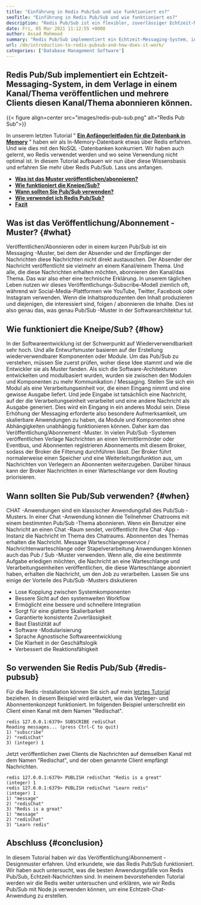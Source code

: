 ```yaml
---
title: "Einführung in Redis Pub/Sub und wie funktioniert es?" 
seoTitle: "Einführung in Redis Pub/Sub und wie funktioniert es?" 
description: "Redis Pub/Sub ist ein flexibler, zuverlässiger Echtzeit-Messaging-Service für unabhängige Anwendungen, um asynchrone Ereignisse zu veröffentlichen und abonnieren." 
date: Fri, 05 Mar 2021 11:12:55 +0000
author: Assad Mahmood
summary: "Redis Pub/Sub implementiert ein Echtzeit-Messaging-System, in dem Verlage in einem Kanal/Thema veröffentlichen und mehrere Clients diesen Kanal/Thema abonnieren können." 
url: /de/introduction-to-redis-pubsub-and-how-does-it-work/
categories: ['Database Management Software']
---
```


## Redis Pub/Sub implementiert ein Echtzeit-Messaging-System, in dem Verlage in einem Kanal/Thema veröffentlichen und mehrere Clients diesen Kanal/Thema abonnieren können.

{{< figure align=center src="images/redis-pub-sub.png" alt="Redis Pub Sub">}}

In unserem letzten Tutorial " **[Ein Anfängerleitfaden für die Datenbank in Memory][1]** " haben wir als In-Memory-Datenbank etwas über Redis erfahren. Und wie dies mit den NoSQL -Datenbanken konkurriert. Wir haben auch gelernt, wo Redis verwendet werden und wo seine Verwendung nicht optimal ist. In diesem Tutorial aufbauen wir nun über diese Wissensbasis und erfahren Sie mehr über Redis Pub/Sub. Lass uns anfangen.
* **[Was ist das Muster veröffentlichen/abonnieren?][2]** 
* **[Wie funktioniert die Kneipe/Sub?][3]** 
* **[Wann sollten Sie Pub/Sub verwenden?][4]** 
* **[Wie verwendet ich Redis Pub/Sub?][5]** 
* **[Fazit][6]** 

## Was ist das Veröffentlichung/Abonnement -Muster? {#what}

Veröffentlichen/Abonnieren oder in einem kurzen Pub/Sub ist ein Messaging -Muster, bei dem der Absender und der Empfänger der Nachrichten diese Nachrichten nicht direkt austauschen. Der Absender der Nachricht veröffentlicht sie vielmehr an einem Kanal/einem Thema. Und alle, die diese Nachrichten erhalten möchten, abonnieren den Kanal/das Thema. Das war also eher eine technische Erklärung. In unserem täglichen Leben nutzen wir dieses Veröffentlichungs-Subscribe-Modell ziemlich oft, während wir Social-Media-Plattformen wie YouTube, Twitter, Facebook oder Instagram verwenden. Wenn die Inhaltsproduzenten den Inhalt produzieren und diejenigen, die interessiert sind, folgen / abonnieren die Inhalte. Dies ist also genau das, was genau Pub/Sub -Muster in der Softwarearchitektur tut.

## Wie funktioniert die Kneipe/Sub? {#how}

In der Softwareentwicklung ist der Schwerpunkt auf Wiederverwendbarkeit sehr hoch. Und alle Entwurfsmuster basieren auf der Erstellung wiederverwendbarer Komponenten oder Module. Um das Pub/Sub zu verstehen, müssen Sie zuerst prüfen, woher diese Idee stammt und wie die Entwickler sie als Muster fanden.
Als sich die Software-Architekturen entwickelten und modulbasiert wurden, wurden sie zwischen den Modulen und Komponenten zu mehr Kommunikation / Messaging. Stellen Sie sich ein Modul als eine Verarbeitungseinheit vor, die einen Eingang nimmt und eine gewisse Ausgabe liefert. Und jede Eingabe ist tatsächlich eine Nachricht, auf der die Verarbeitungseinheit verarbeitet und eine andere Nachricht als Ausgabe generiert. Dies wird ein Eingang in ein anderes Modul sein. Diese Erhöhung der Messaging erforderte also besondere Aufmerksamkeit, um skalierbare Anwendungen zu haben, da Module und Komponenten ohne Abhängigkeiten unabhängig funktionieren können. Daher kam das Veröffentlichung/Abonnement -Muster.
In vielen Pub/Sub -Systemen veröffentlichen Verlage Nachrichten an einen Vermittlermörder oder Eventbus, und Abonnenten registrieren Abonnements mit diesem Broker, sodass der Broker die Filterung durchführen lässt. Der Broker führt normalerweise einen Speicher und eine Weiterleitungsfunktion aus, um Nachrichten von Verlegern an Abonnenten weiterzugeben. Darüber hinaus kann der Broker Nachrichten in einer Warteschlange vor dem Routing priorisieren.

## **Wann sollten Sie Pub/Sub verwenden?** {#when}

CHAT -Anwendungen sind ein klassischer Anwendungsfall des Pub/Sub -Musters. In einer Chat -Anwendung können die Teilnehmer Chatrooms mit einem bestimmten Pub/Sub -Thema abonnieren. Wenn ein Benutzer eine Nachricht an einen Chat -Raum sendet, veröffentlicht ihre Chat -App -Instanz die Nachricht im Thema des Chatraums. Abonnenten des Themas erhalten die Nachricht.
Message Warteschlangenservice / Nachrichtenwarteschlange oder Stapelverarbeitung Anwendungen können auch das Pub / Sub -Muster verwenden. Wenn alle, die eine bestimmte Aufgabe erledigen möchten, die Nachricht an eine Warteschlange und Verarbeitungseinheiten veröffentlichen, die diese Warteschlange abonniert haben, erhalten die Nachricht, um den Job zu verarbeiten.
Lassen Sie uns einige der Vorteile des Pub/Sub -Musters diskutieren
  * Lose Kopplung zwischen Systemkomponenten
  * Bessere Sicht auf den systemweiten Workflow
  * Ermöglicht eine bessere und schnellere Integration
  * Sorgt für eine glattere Skalierbarkeit
  * Garantierte konsistente Zuverlässigkeit
  * Baut Elastizität auf
  * Software -Modularisierung
  * Sprache Agnostische Softwareentwicklung
  * Die Klarheit in der Geschäftslogik
  * Verbessert die Reaktionsfähigkeit

## So verwenden Sie Redis Pub/Sub {#redis-pubsub}

Für die Redis -Installation können Sie sich auf mein [letztes Tutorial][1] beziehen. In diesem Beispiel wird erläutert, wie das Verleger- und Abonnentenkonzept funktioniert. Im folgenden Beispiel unterschreibt ein Client einen Kanal mit dem Namen "Redischat".
```
redis 127.0.0.1:6379> SUBSCRIBE redisChat  
Reading messages... (press Ctrl-C to quit) 
1) "subscribe" 
2) "redisChat" 
3) (integer) 1 
```
Jetzt veröffentlichen zwei Clients die Nachrichten auf demselben Kanal mit dem Namen "Redischat", und der oben genannte Client empfängt Nachrichten.
```
redis 127.0.0.1:6379> PUBLISH redisChat "Redis is a great"  
(integer) 1  
redis 127.0.0.1:6379> PUBLISH redisChat "Learn redis"  
(integer) 1   
1) "message" 
2) "redisChat" 
3) "Redis is a great" 
1) "message" 
2) "redisChat" 
3) "Learn redis" 

```

## Abschluss {#conclusion}

In diesem Tutorial haben wir das Veröffentlichung/Abonnement -Designmuster erfahren. Und erkundete, wie das Redis Pub/Sub funktioniert. Wir haben auch untersucht, was die besten Anwendungsfälle von Redis Pub/Sub, Echtzeit-Nachrichten sind. In meinem bevorstehenden Tutorial werden wir die Redis weiter untersuchen und erklären, wie wir Redis Pub/Sub mit Node.js verwenden können, um eine Echtzeit-Chat-Anwendung zu erstellen.



[1]: https://blog.containerize.com/database-management-software/a-beginners-guide-to-redis-in-memory-database/
[2]: #what
[3]: #how
[4]: #when
[5]: #redis-pubsub
[6]: #conclusion
